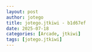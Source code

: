 ```yaml
---
layout: post
author: jotego
title: jotego.jtkiwi - b1d67ef
date: 2025-07-18
categories: [Arcade, jtkiwi]
tags: [jotego.jtkiwi]
---
```


